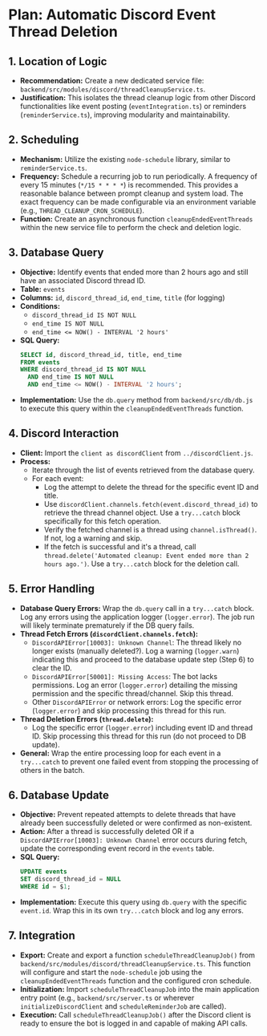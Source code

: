# Plan: Automatic Discord Event Thread Deletion

## 1. Location of Logic

*   **Recommendation:** Create a new dedicated service file: `backend/src/modules/discord/threadCleanupService.ts`.
*   **Justification:** This isolates the thread cleanup logic from other Discord functionalities like event posting (`eventIntegration.ts`) or reminders (`reminderService.ts`), improving modularity and maintainability.

## 2. Scheduling

*   **Mechanism:** Utilize the existing `node-schedule` library, similar to `reminderService.ts`.
*   **Frequency:** Schedule a recurring job to run periodically. A frequency of every 15 minutes (`*/15 * * * *`) is recommended. This provides a reasonable balance between prompt cleanup and system load. The exact frequency can be made configurable via an environment variable (e.g., `THREAD_CLEANUP_CRON_SCHEDULE`).
*   **Function:** Create an asynchronous function `cleanupEndedEventThreads` within the new service file to perform the check and deletion logic.

## 3. Database Query

*   **Objective:** Identify events that ended more than 2 hours ago and still have an associated Discord thread ID.
*   **Table:** `events`
*   **Columns:** `id`, `discord_thread_id`, `end_time`, `title` (for logging)
*   **Conditions:**
    *   `discord_thread_id IS NOT NULL`
    *   `end_time IS NOT NULL`
    *   `end_time <= NOW() - INTERVAL '2 hours'`
*   **SQL Query:**
    ```sql
    SELECT id, discord_thread_id, title, end_time
    FROM events
    WHERE discord_thread_id IS NOT NULL
      AND end_time IS NOT NULL
      AND end_time <= NOW() - INTERVAL '2 hours';
    ```
*   **Implementation:** Use the `db.query` method from `backend/src/db/db.js` to execute this query within the `cleanupEndedEventThreads` function.

## 4. Discord Interaction

*   **Client:** Import the `client as discordClient` from `../discordClient.js`.
*   **Process:**
    *   Iterate through the list of events retrieved from the database query.
    *   For each event:
        *   Log the attempt to delete the thread for the specific event ID and title.
        *   Use `discordClient.channels.fetch(event.discord_thread_id)` to retrieve the thread channel object. Use a `try...catch` block specifically for this fetch operation.
        *   Verify the fetched channel is a thread using `channel.isThread()`. If not, log a warning and skip.
        *   If the fetch is successful and it's a thread, call `thread.delete('Automated cleanup: Event ended more than 2 hours ago.')`. Use a `try...catch` block for the deletion call.

## 5. Error Handling

*   **Database Query Errors:** Wrap the `db.query` call in a `try...catch` block. Log any errors using the application logger (`logger.error`). The job run will likely terminate prematurely if the DB query fails.
*   **Thread Fetch Errors (`discordClient.channels.fetch`):**
    *   `DiscordAPIError[10003]: Unknown Channel`: The thread likely no longer exists (manually deleted?). Log a warning (`logger.warn`) indicating this and proceed to the database update step (Step 6) to clear the ID.
    *   `DiscordAPIError[50001]: Missing Access`: The bot lacks permissions. Log an error (`logger.error`) detailing the missing permission and the specific thread/channel. Skip this thread.
    *   Other `DiscordAPIError` or network errors: Log the specific error (`logger.error`) and skip processing this thread for this run.
*   **Thread Deletion Errors (`thread.delete`):**
    *   Log the specific error (`logger.error`) including event ID and thread ID. Skip processing this thread for this run (do not proceed to DB update).
*   **General:** Wrap the entire processing loop for each event in a `try...catch` to prevent one failed event from stopping the processing of others in the batch.

## 6. Database Update

*   **Objective:** Prevent repeated attempts to delete threads that have already been successfully deleted or were confirmed as non-existent.
*   **Action:** After a thread is successfully deleted OR if a `DiscordAPIError[10003]: Unknown Channel` error occurs during fetch, update the corresponding event record in the `events` table.
*   **SQL Query:**
    ```sql
    UPDATE events
    SET discord_thread_id = NULL
    WHERE id = $1;
    ```
*   **Implementation:** Execute this query using `db.query` with the specific `event.id`. Wrap this in its own `try...catch` block and log any errors.

## 7. Integration

*   **Export:** Create and export a function `scheduleThreadCleanupJob()` from `backend/src/modules/discord/threadCleanupService.ts`. This function will configure and start the `node-schedule` job using the `cleanupEndedEventThreads` function and the configured cron schedule.
*   **Initialization:** Import `scheduleThreadCleanupJob` into the main application entry point (e.g., `backend/src/server.ts` or wherever `initializeDiscordClient` and `scheduleReminderJob` are called).
*   **Execution:** Call `scheduleThreadCleanupJob()` after the Discord client is ready to ensure the bot is logged in and capable of making API calls.